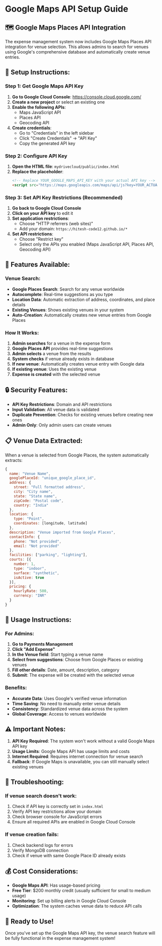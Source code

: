 # Google Maps API Setup Guide

## 🗺️ **Google Maps Places API Integration**

The expense management system now includes Google Maps Places API integration for venue selection. This allows admins to search for venues using Google's comprehensive database and automatically create venue entries.

## 🔧 **Setup Instructions:**

### **Step 1: Get Google Maps API Key**

1. **Go to Google Cloud Console**: https://console.cloud.google.com/
2. **Create a new project** or select an existing one
3. **Enable the following APIs**:
   - Maps JavaScript API
   - Places API
   - Geocoding API
4. **Create credentials**:
   - Go to "Credentials" in the left sidebar
   - Click "Create Credentials" → "API Key"
   - Copy the generated API key

### **Step 2: Configure API Key**

1. **Open the HTML file**: `mydrivecloud/public/index.html`
2. **Replace the placeholder**:
   ```html
   <!-- Replace YOUR_GOOGLE_MAPS_API_KEY with your actual API key -->
   <script src="https://maps.googleapis.com/maps/api/js?key=YOUR_ACTUAL_API_KEY&libraries=places"></script>
   ```

### **Step 3: Set API Key Restrictions (Recommended)**

1. **Go back to Google Cloud Console**
2. **Click on your API key** to edit it
3. **Set application restrictions**:
   - Choose "HTTP referrers (web sites)"
   - Add your domain: `https://hitesh-code12.github.io/*`
4. **Set API restrictions**:
   - Choose "Restrict key"
   - Select only the APIs you enabled (Maps JavaScript API, Places API, Geocoding API)

## 🎯 **Features Available:**

### **Venue Search:**
- **Google Places Search**: Search for any venue worldwide
- **Autocomplete**: Real-time suggestions as you type
- **Location Data**: Automatic extraction of address, coordinates, and place details
- **Existing Venues**: Shows existing venues in your system
- **Auto-Creation**: Automatically creates new venue entries from Google Places

### **How It Works:**
1. **Admin searches** for a venue in the expense form
2. **Google Places API** provides real-time suggestions
3. **Admin selects** a venue from the results
4. **System checks** if venue already exists in database
5. **If new venue**: Automatically creates venue entry with Google data
6. **If existing venue**: Uses the existing venue
7. **Expense is created** with the selected venue

## 🔒 **Security Features:**

- **API Key Restrictions**: Domain and API restrictions
- **Input Validation**: All venue data is validated
- **Duplicate Prevention**: Checks for existing venues before creating new ones
- **Admin Only**: Only admin users can create venues

## 📋 **Venue Data Extracted:**

When a venue is selected from Google Places, the system automatically extracts:

```javascript
{
  name: "Venue Name",
  googlePlaceId: "unique_google_place_id",
  address: {
    street: "Full formatted address",
    city: "City name",
    state: "State name", 
    zipCode: "Postal code",
    country: "India"
  },
  location: {
    type: "Point",
    coordinates: [longitude, latitude]
  },
  description: "Venue imported from Google Places",
  contactInfo: {
    phone: "Not provided",
    email: "Not provided"
  },
  facilities: ["parking", "lighting"],
  courts: [{
    number: 1,
    type: "indoor",
    surface: "synthetic",
    isActive: true
  }],
  pricing: {
    hourlyRate: 500,
    currency: "INR"
  }
}
```

## 🚀 **Usage Instructions:**

### **For Admins:**
1. **Go to Payments Management**
2. **Click "Add Expense"**
3. **In the Venue field**: Start typing a venue name
4. **Select from suggestions**: Choose from Google Places or existing venues
5. **Fill other details**: Date, amount, description, category
6. **Submit**: The expense will be created with the selected venue

### **Benefits:**
- **Accurate Data**: Uses Google's verified venue information
- **Time Saving**: No need to manually enter venue details
- **Consistency**: Standardized venue data across the system
- **Global Coverage**: Access to venues worldwide

## ⚠️ **Important Notes:**

1. **API Key Required**: The system won't work without a valid Google Maps API key
2. **Usage Limits**: Google Maps API has usage limits and costs
3. **Internet Required**: Requires internet connection for venue search
4. **Fallback**: If Google Maps is unavailable, you can still manually select existing venues

## 🔧 **Troubleshooting:**

### **If venue search doesn't work:**
1. Check if API key is correctly set in `index.html`
2. Verify API key restrictions allow your domain
3. Check browser console for JavaScript errors
4. Ensure all required APIs are enabled in Google Cloud Console

### **If venue creation fails:**
1. Check backend logs for errors
2. Verify MongoDB connection
3. Check if venue with same Google Place ID already exists

## 💰 **Cost Considerations:**

- **Google Maps API**: Has usage-based pricing
- **Free Tier**: $200 monthly credit (usually sufficient for small to medium usage)
- **Monitoring**: Set up billing alerts in Google Cloud Console
- **Optimization**: The system caches venue data to reduce API calls

## 🎉 **Ready to Use!**

Once you've set up the Google Maps API key, the venue search feature will be fully functional in the expense management system! 